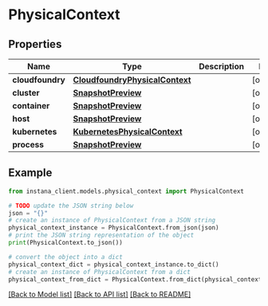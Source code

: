 # PhysicalContext


## Properties

Name | Type | Description | Notes
------------ | ------------- | ------------- | -------------
**cloudfoundry** | [**CloudfoundryPhysicalContext**](CloudfoundryPhysicalContext.md) |  | [optional] 
**cluster** | [**SnapshotPreview**](SnapshotPreview.md) |  | [optional] 
**container** | [**SnapshotPreview**](SnapshotPreview.md) |  | [optional] 
**host** | [**SnapshotPreview**](SnapshotPreview.md) |  | [optional] 
**kubernetes** | [**KubernetesPhysicalContext**](KubernetesPhysicalContext.md) |  | [optional] 
**process** | [**SnapshotPreview**](SnapshotPreview.md) |  | [optional] 

## Example

```python
from instana_client.models.physical_context import PhysicalContext

# TODO update the JSON string below
json = "{}"
# create an instance of PhysicalContext from a JSON string
physical_context_instance = PhysicalContext.from_json(json)
# print the JSON string representation of the object
print(PhysicalContext.to_json())

# convert the object into a dict
physical_context_dict = physical_context_instance.to_dict()
# create an instance of PhysicalContext from a dict
physical_context_from_dict = PhysicalContext.from_dict(physical_context_dict)
```
[[Back to Model list]](../README.md#documentation-for-models) [[Back to API list]](../README.md#documentation-for-api-endpoints) [[Back to README]](../README.md)


